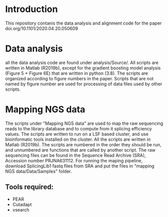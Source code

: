 # Introduction
This repository contanis the data analysis and alignment code for the paper doi.org/10.1101/2020.04.20.050609

# Data analysis
all the data analysis code are found under analysis/Source/.
All scripts are written in Matlab (R2019b), except for the gradient boosting model analysis (Figure 5 + Figure 6E) that are written in python (3.8).
The scripts are organized according to figure numbers in the paper.
Scripts that are not named by figure number are used for processing of data files used by other scripts.

# Mapping NGS data
The scripts under "Mapping NGS data" are used to map the raw sequencing reads to the library database and to compute from it splicing efficiency values.
The scripts are written to run on a LSF based cluster, and use bioinformatic tools installed on the cluster.
All the scripts are written in Matlab (R2019b). The scripts are numbered in the order they should be run, and unnumbered are functions that are called by another script.
The raw sequencing files can be found in the Sequence Read Archive (SRA), Accession number PRJNA631112.
For running the maping pipeline, download SplicingLib1 fastq files from SRA and put the files in "mapping NGS data/Data/Samples" folder.

## Tools required:
* PEAR
* Cutadapt
* vsearch


